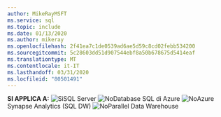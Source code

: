 ```yaml
---
author: MikeRayMSFT
ms.service: sql
ms.topic: include
ms.date: 01/13/2020
ms.author: mikeray
ms.openlocfilehash: 2f41ea7c1de0539ad6ae5d59c8cd02febb534200
ms.sourcegitcommit: 5c28603dd51d907544ebf8a50b678675d5414eaf
ms.translationtype: MT
ms.contentlocale: it-IT
ms.lasthandoff: 03/31/2020
ms.locfileid: "80501491"
---
```

<Token>**SI APPLICA A:** ![Sì](media/yes-icon.png)SQL Server ![No](media/no-icon.png)Database SQL di Azure ![No](media/no-icon.png)Azure Synapse Analytics (SQL DW) ![No](media/no-icon.png)Parallel Data Warehouse </Token>
